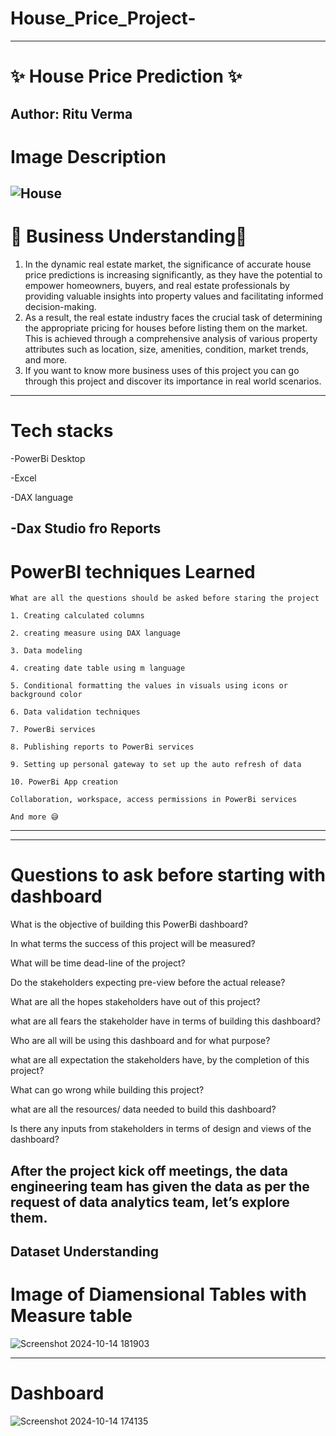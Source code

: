 # House_Price_Project-
---
# ✨ House Price Prediction ✨

Author: Ritu Verma
---
# Image Description
![House](https://github.com/user-attachments/assets/6774193b-621b-477c-824e-77b667d884c8)
---
# 🌟 Business Understanding🌟

1. In the dynamic real estate market, the significance of accurate house price predictions is increasing significantly, as they have the potential to empower homeowners, buyers, and real estate professionals by providing valuable insights into property values and facilitating informed decision-making.
2. As a result, the real estate industry faces the crucial task of determining the appropriate pricing for houses before listing them on the market. This is achieved through a comprehensive analysis of various property attributes such as location, size, amenities, condition, market trends, and more.
3. If you want to know more business uses of this project you can go through this project and discover its importance in real world scenarios.
---
# Tech stacks

\-PowerBi Desktop

\-Excel

-DAX language

-Dax Studio fro Reports
---
# PowerBI techniques Learned

    What are all the questions should be asked before staring the project

    1. Creating calculated columns

    2. creating measure using DAX language

    3. Data modeling

    4. creating date table using m language

    5. Conditional formatting the values in visuals using icons or background color

    6. Data validation techniques

    7. PowerBi services

    8. Publishing reports to PowerBi services

    9. Setting up personal gateway to set up the auto refresh of data

    10. PowerBi App creation

    Collaboration, workspace, access permissions in PowerBi services

    And more 😅
---
---
# Questions to ask before starting with dashboard

What is the objective of building this PowerBi dashboard?

In what terms the success of this project will be measured?

What will be time dead-line of the project?

Do the stakeholders expecting pre-view before the actual release?

What are all the hopes stakeholders have out of this project?

what are all fears the stakeholder have in terms of building this dashboard?

Who are all will be using this dashboard and for what purpose?

what are all expectation the stakeholders have, by the completion of this project?

What can go wrong while building this project?

what are all the resources/ data needed to build this dashboard?

Is there any inputs from stakeholders in terms of design and views of the dashboard?

After the project kick off meetings, the data engineering team has given the data as per the request of data analytics team, let’s explore them.
---
## Dataset Understanding
# Image of Diamensional Tables with Measure table

![Screenshot 2024-10-14 181903](https://github.com/user-attachments/assets/20571705-c495-4b9c-ac04-09abf2bb1f26)

---
# Dashboard
![Screenshot 2024-10-14 174135](https://github.com/user-attachments/assets/3dba49b4-dbe4-47b4-83f6-73b5b30b9a9e)
